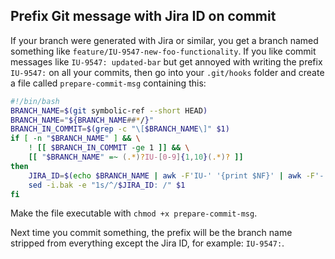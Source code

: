 ## Prefix Git message with Jira ID on commit
If your branch were generated with Jira or similar, you get a branch named something like `feature/IU-9547-new-foo-functionality`. 
If you like commit messages like `IU-9547: updated-bar` but get annoyed with writing the prefix `IU-9547:` on all your commits, 
then go into your `.git/hooks` folder and create a file called `prepare-commit-msg` containing this:

```bash
#!/bin/bash
BRANCH_NAME=$(git symbolic-ref --short HEAD)
BRANCH_NAME="${BRANCH_NAME##*/}"
BRANCH_IN_COMMIT=$(grep -c "\[$BRANCH_NAME\]" $1)
if [ -n "$BRANCH_NAME" ] && \
    ! [[ $BRANCH_IN_COMMIT -ge 1 ]] && \
    [[ "$BRANCH_NAME" =~ (.*)?IU-[0-9]{1,10}(.*)? ]]
then
    JIRA_ID=$(echo $BRANCH_NAME | awk -F'IU-' '{print $NF}' | awk -F'-' '{print "IU-"$NR}')
    sed -i.bak -e "1s/^/$JIRA_ID: /" $1
fi
```

Make the file executable with `chmod +x prepare-commit-msg`. 

Next time you commit something, the prefix will be the branch name stripped from everything except the Jira ID, 
for example: `IU-9547:`.
